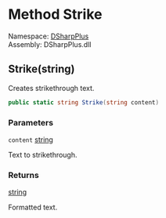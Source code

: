 # Method Strike

Namespace: [DSharpPlus](DSharpPlus.md)  
Assembly: DSharpPlus.dll

## <a id="DSharpPlus_Formatter_Strike_System_String_"></a>Strike\(string\)

Creates strikethrough text.

```csharp
public static string Strike(string content)
```

### Parameters

`content` [string](https://learn.microsoft.com/dotnet/api/system.string)

Text to strikethrough.

### Returns

[string](https://learn.microsoft.com/dotnet/api/system.string)

Formatted text.

